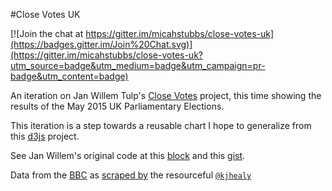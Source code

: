 #Close Votes UK

[![Join the chat at https://gitter.im/micahstubbs/close-votes-uk](https://badges.gitter.im/Join%20Chat.svg)](https://gitter.im/micahstubbs/close-votes-uk?utm_source=badge&utm_medium=badge&utm_campaign=pr-badge&utm_content=badge)

An iteration on Jan Willem Tulp's [Close Votes](http://tulpinteractive.com/projects/close-votes/) project, this time showing the results of the May 2015 UK Parliamentary Elections.

This iteration is a step towards a reusable chart I hope to generalize from this [d3js](http://d3js.org/) project.

See Jan Willem's original code at this [block](http://bl.ocks.org/micahstubbs/c248e13bf367f56baf84) and this [gist](https://gist.github.com/micahstubbs/c248e13bf367f56baf84). 

Data from the [BBC](http://www.bbc.com/news/election/2015/results) as [scraped by](https://github.com/kjhealy/uk-elections) the resourceful [`@kjhealy`](https://github.com/kjhealy)




